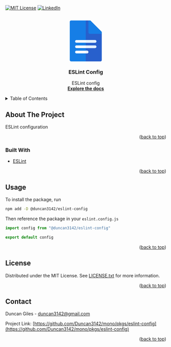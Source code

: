 <div id="top"></div>
<!--
*** Thanks for checking out the Best-README-Template. If you have a suggestion
*** that would make this better, please fork the repo and create a pull request
*** or simply open an issue with the tag "enhancement".
*** Don't forget to give the project a star!
*** Thanks again! Now go create something AMAZING! :D
-->

<!-- PROJECT SHIELDS -->
<!--
*** I'm using markdown "reference style" links for readability.
*** Reference links are enclosed in brackets [ ] instead of parentheses ( ).
*** See the bottom of this document for the declaration of the reference variables
*** for contributors-url, forks-url, etc. This is an optional, concise syntax you may use.
*** https://www.markdownguide.org/basic-syntax/#reference-style-links
-->

[![MIT License][license-shield]][license-url]
[![LinkedIn][linkedin-shield]][linkedin-url]

<!-- PROJECT LOGO -->
<br />
<div align="center">
	<a href="https://github.com/Duncan3142/mono/pkgs/eslint-config">
		<svg viewBox="0 0 512 512" height="128">
			<path style="fill:#167EE6;" d="M439.652,512H72.348c-9.217,0-16.696-7.479-16.696-16.696V16.696C55.652,7.479,63.131,0,72.348,0
				h233.739c4.424,0,8.674,1.761,11.804,4.892l133.565,133.565c3.131,3.13,4.892,7.379,4.892,11.804v345.043
				C456.348,504.521,448.869,512,439.652,512z"/>
			<path style="fill:#2860CC;" d="M317.891,4.892C314.761,1.761,310.511,0,306.087,0H256v512h183.652
				c9.217,0,16.696-7.479,16.696-16.696V150.261c0-4.424-1.761-8.674-4.892-11.804L317.891,4.892z"/>
			<path style="fill:#167EE6;" d="M451.459,138.459L317.891,4.892C314.76,1.76,310.511,0,306.082,0h-16.691l0.001,150.261
				c0,9.22,7.475,16.696,16.696,16.696h150.26v-16.696C456.348,145.834,454.589,141.589,451.459,138.459z"/>
			<path style="fill:#FFFFFF;" d="M272.696,411.826H139.13c-9.217,0-16.696-7.479-16.696-16.696c0-9.217,7.479-16.696,16.696-16.696
				h133.565c9.217,0,16.696,7.479,16.696,16.696C289.391,404.348,281.913,411.826,272.696,411.826z"/>
			<path style="fill:#E6F3FF;" d="M272.696,378.435H256v33.391h16.696c9.217,0,16.696-7.479,16.696-16.696
				C289.391,385.913,281.913,378.435,272.696,378.435z"/>
			<path style="fill:#FFFFFF;" d="M372.87,345.043H139.13c-9.217,0-16.696-7.479-16.696-16.696c0-9.217,7.479-16.696,16.696-16.696
				H372.87c9.217,0,16.696,7.479,16.696,16.696C389.565,337.565,382.087,345.043,372.87,345.043z"/>
			<path style="fill:#E6F3FF;" d="M372.87,311.652H256v33.391h116.87c9.217,0,16.696-7.479,16.696-16.696
				C389.565,319.131,382.087,311.652,372.87,311.652z"/>
			<path style="fill:#FFFFFF;" d="M372.87,278.261H139.13c-9.217,0-16.696-7.479-16.696-16.696c0-9.217,7.479-16.696,16.696-16.696
				H372.87c9.217,0,16.696,7.479,16.696,16.696C389.565,270.782,382.087,278.261,372.87,278.261z"/>
			<path style="fill:#E6F3FF;" d="M372.87,244.87H256v33.391h116.87c9.217,0,16.696-7.479,16.696-16.696
				C389.565,252.348,382.087,244.87,372.87,244.87z"/>
		</svg>
	</a>

<h3 align="center">ESLint Config</h3>

<p align="center">
	ESLint config
	<br />
	<a href="https://github.com/Duncan3142/mono"><strong>Explore the docs</strong></a>
</p>

</div>

<!-- TABLE OF CONTENTS -->
<details>
	<summary>Table of Contents</summary>
	<ol>
		<li>
			<a href="#about">About</a>
			<ul>
				<li><a href="#built-with">Built With</a></li>
			</ul>
		</li>
		<li><a href="#usage">Usage</a></li>
		<li><a href="#license">License</a></li>
		<li><a href="#contact">Contact</a></li>

  </ol>

</details>

<!-- ABOUT THE PROJECT -->

## About The Project

ESLint configuration

<p align="right">(<a href="#top">back to top</a>)</p>

### Built With

- [ESLint](https://eslint.org/)

<p align="right">(<a href="#top">back to top</a>)</p>

## Usage

To install the package, run

```sh
npm add -D @duncan3142/eslint-config
```

Then reference the package in your `eslint.config.js`

```js
import config from "@duncan3142/eslint-config"

export default config
```

<p align="right">(<a href="#top">back to top</a>)</p>

<!-- LICENSE -->

## License

Distributed under the MIT License. See [LICENSE.txt](./LICENSE.txt) for more information.

<p align="right">(<a href="#top">back to top</a>)</p>

<!-- CONTACT -->

## Contact

Duncan Giles - duncan3142@gmail.com

Project Link: [https://github.com/Duncan3142/mono/pkgs/eslint-config](https://github.com/Duncan3142/mono/pkgs/eslint-config)

<p align="right">(<a href="#top">back to top</a>)</p>

<!-- MARKDOWN LINKS & IMAGES -->
<!-- https://www.markdownguide.org/basic-syntax/#reference-style-links -->

[license-shield]: https://img.shields.io/github/license/Duncan3142/mono.svg?style=for-the-badge
[license-url]: ./LICENSE.txt
[linkedin-shield]: https://img.shields.io/badge/-LinkedIn-black.svg?style=for-the-badge&logo=linkedin&colorB=555
[linkedin-url]: https://linkedin.com/in/duncan3142
